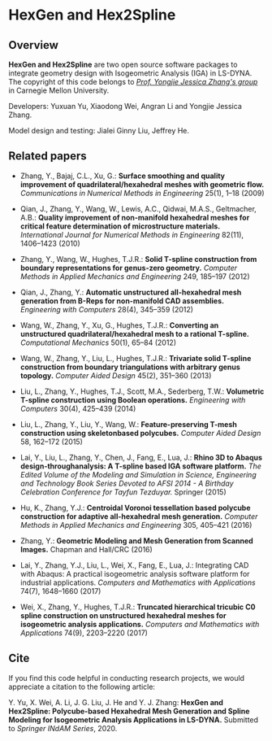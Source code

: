 # HexGen and Hex2Spline

## Overview

**HexGen and Hex2Spline** are two open source software packages to integrate geometry design with Isogeometric Analysis (IGA) in LS-DYNA. The copyright of this code belongs to _[Prof. Yongjie Jessica Zhang's group](https://www.meche.engineering.cmu.edu/directory/bios/zhang-yongjie.html)_ in Carnegie Mellon University.

Developers: Yuxuan Yu, Xiaodong Wei, Angran Li and Yongjie Jessica Zhang.

Model design and testing: Jialei Ginny Liu, Jeffrey He.

## Related papers

- Zhang, Y., Bajaj, C.L., Xu, G.: **Surface smoothing and quality improvement of quadrilateral/hexahedral meshes with geometric flow.** _Communications in Numerical Methods in Engineering_ 25(1), 1–18 (2009)

- Qian, J., Zhang, Y., Wang, W., Lewis, A.C., Qidwai, M.A.S., Geltmacher, A.B.: **Quality improvement of non-manifold hexahedral meshes for critical feature determination of microstructure materials.** _International Journal for Numerical Methods in Engineering_ 82(11), 1406–1423 (2010)

- Zhang, Y., Wang, W., Hughes, T.J.R.: **Solid T-spline construction from boundary representations for genus-zero geometry.** _Computer Methods in Applied Mechanics and Engineering_ 249, 185–197 (2012)

- Qian, J., Zhang, Y.: **Automatic unstructured all-hexahedral mesh generation from B-Reps for non-manifold CAD assemblies.** _Engineering with Computers_ 28(4), 345–359 (2012)

- Wang, W., Zhang, Y., Xu, G., Hughes, T.J.R.: **Converting an unstructured quadrilateral/hexahedral mesh to a rational T-spline.** _Computational Mechanics_ 50(1), 65–84 (2012)

- Wang, W., Zhang, Y., Liu, L., Hughes, T.J.R.: **Trivariate solid T-spline construction from boundary triangulations with arbitrary genus topology.** _Computer Aided Design_ 45(2), 351–360 (2013)

- Liu, L., Zhang, Y., Hughes, T.J., Scott, M.A., Sederberg, T.W.: **Volumetric T-spline construction using Boolean operations.** _Engineering with Computers_ 30(4), 425–439 (2014)

- Liu, L., Zhang, Y., Liu, Y., Wang, W.: **Feature-preserving T-mesh construction using skeletonbased polycubes.** _Computer Aided Design_ 58, 162–172 (2015)

- Lai, Y., Liu, L., Zhang, Y., Chen, J., Fang, E., Lua, J.: **Rhino 3D to Abaqus design-throughanalysis: A T-spline based IGA software platform.** _The Edited Volume of the Modeling and Simulation in Science, Engineering and Technology Book Series Devoted to AFSI 2014 - A Birthday Celebration Conference for Tayfun Tezduyar._ Springer (2015)

- Hu, K., Zhang, Y.J.: **Centroidal Voronoi tessellation based polycube construction for adaptive all-hexahedral mesh generation.** _Computer Methods in Applied Mechanics and Engineering_ 305, 405–421 (2016)

- Zhang, Y.: **Geometric Modeling and Mesh Generation from Scanned Images.** Chapman and Hall/CRC (2016)

- Lai, Y., Zhang, Y.J., Liu, L., Wei, X., Fang, E., Lua, J.: Integrating CAD with Abaqus: A practical isogeometric analysis software platform for industrial applications. _Computers and Mathematics with Applications_ 74(7), 1648–1660 (2017)

- Wei, X., Zhang, Y., Hughes, T.J.R.: **Truncated hierarchical tricubic C0 spline construction on unstructured hexahedral meshes for isogeometric analysis applications.** _Computers and Mathematics with Applications_ 74(9), 2203–2220 (2017)

## Cite

If you find this code helpful in conducting research projects, we would appreciate a citation to the following article:

Y. Yu, X. Wei, A. Li, J. G. Liu, J. He and Y. J. Zhang: **HexGen and Hex2Spline: Polycube-based Hexahedral Mesh Generation and Spline Modeling for Isogeometric Analysis Applications in LS-DYNA.** Submitted to _Springer INdAM Series_, 2020.
